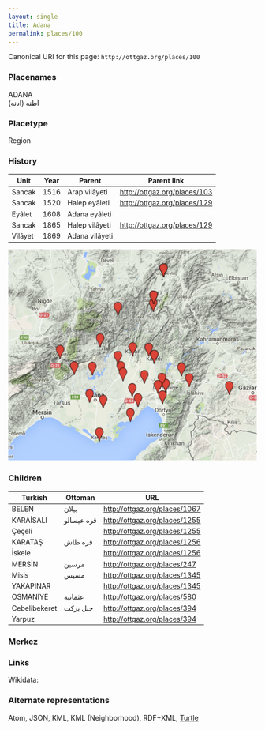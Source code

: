 ```yaml
---
layout: single
title: Adana
permalink: places/100
---
```


Canonical URI for this page:
`http://ottgaz.org/places/100`

### Placenames
ADANA	
آطنه (ادنه)							

### Placetype				
Region			
			
### History	
	
Unit|Year|Parent|Parent link
---|---|---|--- 
Sancak|1516|Arap vilâyeti|<http://ottgaz.org/places/103>	
Sancak|1520|Halep eyâleti|<http://ottgaz.org/places/129>
Eyâlet|1608|Adana eyâleti|
Sancak|1865|Halep vilâyeti|<http://ottgaz.org/places/129>
Vilâyet|1869|Adana vilâyeti|	

![Adana](images/Adana-places.jpeg)

### Children

Turkish|Ottoman|URL
---|---|---
BELEN|بيلان|<http://ottgaz.org/places/1067>
KARAİSALI|قره عيسالو|<http://ottgaz.org/places/1255>
Çeçeli||<http://ottgaz.org/places/1255>
KARATAŞ|قره طاش|<http://ottgaz.org/places/1256>
İskele||<http://ottgaz.org/places/1256>
MERSİN|مرسين|<http://ottgaz.org/places/247>
Misis|مسيس|<http://ottgaz.org/places/1345>
YAKAPINAR||<http://ottgaz.org/places/1345>
OSMANİYE|عثمانيه|<http://ottgaz.org/places/580>
Cebelibekeret|جبل برکت|<http://ottgaz.org/places/394>
Yarpuz||<http://ottgaz.org/places/394>

### Merkez

### Links
Wikidata: 

### Alternate representations
Atom, JSON, KML, KML (Neighborhood), RDF+XML, [Turtle](http://ottgaz.org/places/100.ttl)
